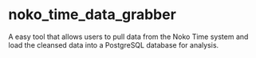 # noko_time_data_grabber
A easy tool that allows users to pull data from the Noko Time system and load the cleansed data into a PostgreSQL database for analysis. 
